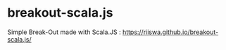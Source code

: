 # breakout-scala.js
Simple Break-Out made with Scala.JS : <https://riiswa.github.io/breakout-scala.js/>

